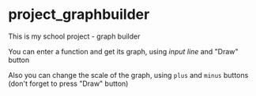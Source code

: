 # project_graphbuilder

This is my school project - graph builder

You can enter a function and get its graph, using *input line* and "Draw" button

Also you can change the scale of the graph, using ```plus``` and ```minus``` buttons (don't forget to press "Draw" button)
